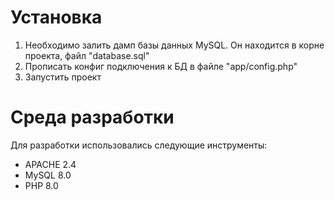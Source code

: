 # Установка

1. Необходимо залить дамп базы данных MySQL. Он находится в корне проекта, файл "database.sql"
2. Прописать конфиг подключения к БД в файле "app/config.php"
3. Запустить проект

# Среда разработки

Для разработки использовались следующие инструменты:

- APACHE 2.4
- MySQL 8.0
- PHP 8.0